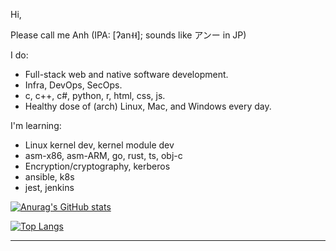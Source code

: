 Hi,

Please call me Anh (IPA: [ʔan˧˧]; sounds like アンー in JP)

I do:

- Full-stack web and native software development.
- Infra, DevOps, SecOps.
- c, c++, c#, python, r, html, css, js.
- Healthy dose of (arch) Linux, Mac, and Windows every day.

I'm learning:

- Linux kernel dev, kernel module dev
- asm-x86, asm-ARM, go, rust, ts, obj-c
- Encryption/cryptography, kerberos
- ansible, k8s
- jest, jenkins

[![Anurag's GitHub stats](https://github-readme-stats.vercel.app/api?username=aaanh&theme=radical&show_icons=true)](https://github.com/anuraghazra/github-readme-stats)

[![Top Langs](https://github-readme-stats.vercel.app/api/top-langs/?username=aaanh&theme=radical&layout=compact&hide=jupyter%20notebook,html,c%23)](https://github.com/anuraghazra/github-readme-stats)

<hr />
